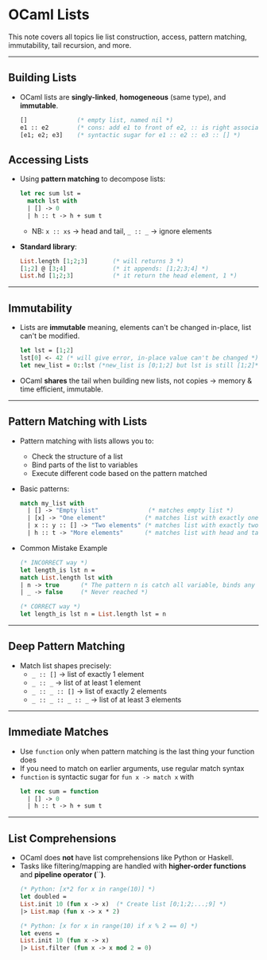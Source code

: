 
# OCaml Lists

This note covers  all topics lie list construction, access, pattern matching, immutability, tail recursion, and more.

---

## Building Lists

- OCaml lists are **singly-linked**, **homogeneous** (same type), and **immutable**.

  ```ocaml
  []              (* empty list, named nil *)
  e1 :: e2        (* cons: add e1 to front of e2, :: is right associative *)
  [e1; e2; e3]    (* syntactic sugar for e1 :: e2 :: e3 :: [] *)
  ```
## Accessing Lists
- Using **pattern matching** to decompose lists:
  ```ocaml
  let rec sum lst =
    match lst with
    | [] -> 0
    | h :: t -> h + sum t
  ```
    - NB: `x :: xs` → head and tail,  `_ :: _` → ignore elements

- **Standard library**:

  ```ocaml
  List.length [1;2;3]       (* will returns 3 *)
  [1;2] @ [3;4]             (* it appends: [1;2;3;4] *)
  List.hd [1;2;3]           (* it return the head element, 1 *)
  ```
---

## Immutability

- Lists are **immutable** meaning, elements can't be changed in-place, list can't be modified.

  ```ocaml
  let lst = [1;2]
  lst[0] <- 42 (* will give error, in-place value can't be changed *)
  let new_list = 0::lst (*new_list is [0;1;2] but lst is still [1;2]*)
  ```

- OCaml **shares** the tail when building new lists, not copies -> memory & time efficient, immutable.

---

## Pattern Matching with Lists

- Pattern matching with lists allows you to:

    - Check the structure of a list
    - Bind parts of the list to variables
    - Execute different code based on the pattern matched
- Basic patterns:
  ```ocaml
  match my_list with
    | [] -> "Empty list"              (* matches empty list *)
    | [x] -> "One element"           (* matches list with exactly one element *)
    | x :: y :: [] -> "Two elements" (* matches list with exactly two elements *)
    | h :: t -> "More elements"      (* matches list with head and tail *)
  ```
- Common Mistake Example
    ```ocaml
    (* INCORRECT way *)
    let length_is lst n =
    match List.length lst with
    | n -> true      (* The pattern n is catch all variable, binds any number so always return true *)
    | _ -> false     (* Never reached *)

    (* CORRECT way *)
    let length_is lst n = List.length lst = n
    ```
---

## Deep Pattern Matching

- Match list shapes precisely:
  - `_ :: []`        → list of exactly 1 element
  - `_ :: _`         → list of at least 1 element
  - `_ :: _ :: []`   → list of exactly 2 elements
  - `_ :: _ :: _ :: _` → list of at least 3 elements

---

## Immediate Matches

- Use `function` only when pattern matching is the last thing your function does
- If you need to match on earlier arguments, use regular match syntax
- `function` is syntactic sugar for `fun x -> match x` with
  ```ocaml
  let rec sum = function
    | [] -> 0
    | h :: t -> h + sum t
  ```

---

## List Comprehensions

- OCaml does **not** have list comprehensions like Python or Haskell.
- Tasks like filtering/mapping are handled with **higher-order functions** and **pipeline operator (**\`\`**)**.
    ```ocaml
    (* Python: [x*2 for x in range(10)] *)
    let doubled = 
    List.init 10 (fun x -> x)  (* Create list [0;1;2;...;9] *)
    |> List.map (fun x -> x * 2)

    (* Python: [x for x in range(10) if x % 2 == 0] *)
    let evens =
    List.init 10 (fun x -> x)
    |> List.filter (fun x -> x mod 2 = 0)
    ```

